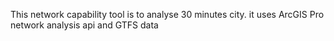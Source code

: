 This network capability tool is to analyse 30 minutes city. it uses ArcGIS Pro network analysis api and GTFS data